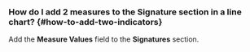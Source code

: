 ### How do I add 2 measures to the Signature section in a line chart? {#how-to-add-two-indicators}

Add the **Measure Values** field to the **Signatures** section.
